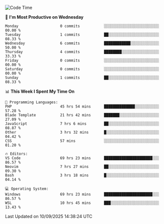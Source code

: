 <!--START_SECTION:waka-->
![Code Time](http://img.shields.io/badge/Code%20Time-5%2C807%20hrs%2055%20mins-blue)

📅 **I'm Most Productive on Wednesday** 

```text
Monday                   0 commits           ░░░░░░░░░░░░░░░░░░░░░░░░░   00.00 % 
Tuesday                  1 commits           ██░░░░░░░░░░░░░░░░░░░░░░░   08.33 % 
Wednesday                6 commits           ████████████░░░░░░░░░░░░░   50.00 % 
Thursday                 4 commits           ████████░░░░░░░░░░░░░░░░░   33.33 % 
Friday                   0 commits           ░░░░░░░░░░░░░░░░░░░░░░░░░   00.00 % 
Saturday                 0 commits           ░░░░░░░░░░░░░░░░░░░░░░░░░   00.00 % 
Sunday                   1 commits           ██░░░░░░░░░░░░░░░░░░░░░░░   08.33 % 
```


📊 **This Week I Spent My Time On** 

```text
💬 Programming Languages: 
PHP                      45 hrs 54 mins      ██████████████░░░░░░░░░░░   57.28 % 
Blade Template           21 hrs 42 mins      ███████░░░░░░░░░░░░░░░░░░   27.09 % 
JavaScript               7 hrs 6 mins        ██░░░░░░░░░░░░░░░░░░░░░░░   08.87 % 
Other                    3 hrs 32 mins       █░░░░░░░░░░░░░░░░░░░░░░░░   04.42 % 
CSS                      57 mins             ░░░░░░░░░░░░░░░░░░░░░░░░░   01.20 % 

🔥 Editors: 
VS Code                  69 hrs 23 mins      ██████████████████████░░░   86.57 % 
Neovim                   7 hrs 27 mins       ██░░░░░░░░░░░░░░░░░░░░░░░   09.30 % 
Bash                     3 hrs 18 mins       █░░░░░░░░░░░░░░░░░░░░░░░░   04.14 % 

💻 Operating System: 
Windows                  69 hrs 23 mins      ██████████████████████░░░   86.57 % 
WSL                      10 hrs 45 mins      ███░░░░░░░░░░░░░░░░░░░░░░   13.43 % 
```


 Last Updated on 10/09/2025 14:38:24 UTC
<!--END_SECTION:waka-->
